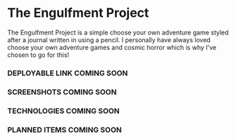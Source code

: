 # The Engulfment Project
  The Engulfment Project is a simple choose your own adventure game styled after a journal written in using a pencil. I personally have always loved choose your own adventure games and cosmic horror which is why I've chosen to go for this!

### DEPLOYABLE LINK COMING SOON

### SCREENSHOTS COMING SOON

### TECHNOLOGIES COMING SOON

### PLANNED ITEMS COMING SOON
